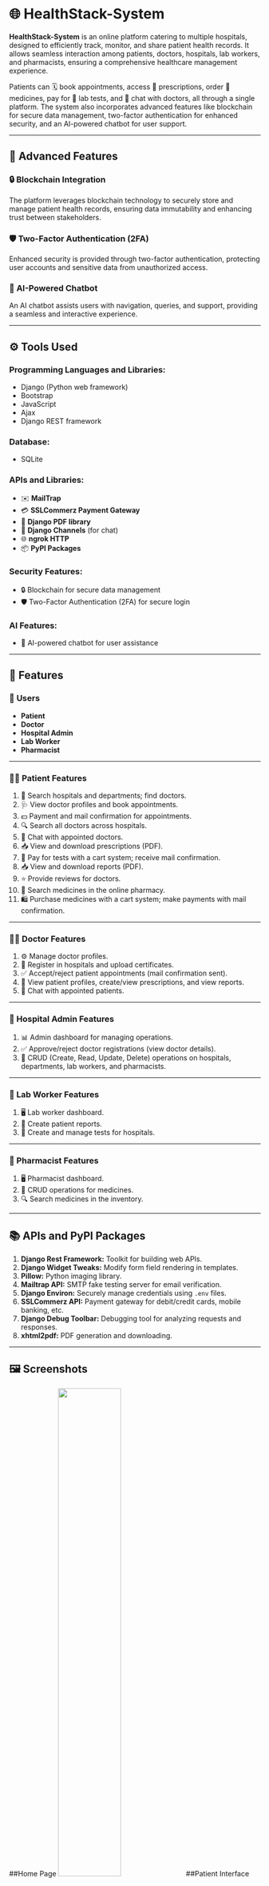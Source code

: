 # 🌐 **HealthStack-System**  

**HealthStack-System** is an online platform catering to multiple hospitals, designed to efficiently track, monitor, and share patient health records. It allows seamless interaction among patients, doctors, hospitals, lab workers, and pharmacists, ensuring a comprehensive healthcare management experience.  

Patients can 🗓️ book appointments, access 📄 prescriptions, order 🛒 medicines, pay for 🔬 lab tests, and 💬 chat with doctors, all through a single platform. The system also incorporates advanced features like blockchain for secure data management, two-factor authentication for enhanced security, and an AI-powered chatbot for user support.  

---

## 🚀 **Advanced Features**  

### 🔒 **Blockchain Integration**  
The platform leverages blockchain technology to securely store and manage patient health records, ensuring data immutability and enhancing trust between stakeholders.  

### 🛡️ **Two-Factor Authentication (2FA)**  
Enhanced security is provided through two-factor authentication, protecting user accounts and sensitive data from unauthorized access.  

### 🤖 **AI-Powered Chatbot**  
An AI chatbot assists users with navigation, queries, and support, providing a seamless and interactive experience.  

---

## ⚙️ **Tools Used**  

### **Programming Languages and Libraries:**  
- Django (Python web framework)  
- Bootstrap  
- JavaScript  
- Ajax  
- Django REST framework  

### **Database:**  
- SQLite  

### **APIs and Libraries:**  
- ✉️ **MailTrap**  
- 💳 **SSLCommerz Payment Gateway**  
- 📄 **Django PDF library**  
- 🔗 **Django Channels** (for chat)  
- 🌐 **ngrok HTTP**  
- 📦 **PyPI Packages**  

### **Security Features:**  
- 🔒 Blockchain for secure data management  
- 🛡️ Two-Factor Authentication (2FA) for secure login  

### **AI Features:**  
- 🤖 AI-powered chatbot for user assistance  

---

## 🌟 **Features**  

### 👥 **Users**  
- **Patient**  
- **Doctor**  
- **Hospital Admin**  
- **Lab Worker**  
- **Pharmacist**  

---

### **👩‍⚕️ Patient Features**  
1. 🏥 Search hospitals and departments; find doctors.  
2. 🩺 View doctor profiles and book appointments.  
3. 💵 Payment and mail confirmation for appointments.  
4. 🔍 Search all doctors across hospitals.  
5. 💬 Chat with appointed doctors.  
6. 📥 View and download prescriptions (PDF).  
7. 🛒 Pay for tests with a cart system; receive mail confirmation.  
8. 📥 View and download reports (PDF).  
9. ⭐ Provide reviews for doctors.  
10. 💊 Search medicines in the online pharmacy.  
11. 🛍️ Purchase medicines with a cart system; make payments with mail confirmation.  

---

### **👨‍⚕️ Doctor Features**  
1. ⚙️ Manage doctor profiles.  
2. 🏥 Register in hospitals and upload certificates.  
3. ✅ Accept/reject patient appointments (mail confirmation sent).  
4. 📂 View patient profiles, create/view prescriptions, and view reports.  
5. 💬 Chat with appointed patients.  

---

### **🏢 Hospital Admin Features**  
1. 📊 Admin dashboard for managing operations.  
2. ✅ Approve/reject doctor registrations (view doctor details).  
3. 🔧 CRUD (Create, Read, Update, Delete) operations on hospitals, departments, lab workers, and pharmacists.  

---

### **🧪 Lab Worker Features**  
1. 🖥️ Lab worker dashboard.  
2. 📝 Create patient reports.  
3. 🔬 Create and manage tests for hospitals.  

---

### **💊 Pharmacist Features**  
1. 🖥️ Pharmacist dashboard.  
2. 🔧 CRUD operations for medicines.  
3. 🔍 Search medicines in the inventory.  

---

## 📚 **APIs and PyPI Packages**  
1. **Django Rest Framework:** Toolkit for building web APIs.  
2. **Django Widget Tweaks:** Modify form field rendering in templates.  
3. **Pillow:** Python imaging library.  
4. **Mailtrap API:** SMTP fake testing server for email verification.  
5. **Django Environ:** Securely manage credentials using `.env` files.  
6. **SSLCommerz API:** Payment gateway for debit/credit cards, mobile banking, etc.  
7. **Django Debug Toolbar:** Debugging tool for analyzing requests and responses.  
8. **xhtml2pdf:** PDF generation and downloading.  

---

## 🖼️ **Screenshots**  

##Home Page
<img src="https://user-images.githubusercontent.com/64092765/191188204-39dc320f-ec0f-4634-a8db-4735fd89cec9.png" width="50%">
##Patient Interface
<img src="https://user-images.githubusercontent.com/64092765/191187372-0ea1bc75-aeee-4d2a-8624-27877d213753.png" width="50%">
##Doctor Interface
<img src="https://user-images.githubusercontent.com/64092765/191187476-aae75261-0298-4d13-bc19-d2db8918c1f6.png" width="50%">
##Hospital Admin Dashboard
<img src="https://user-images.githubusercontent.com/64092765/191187604-4985a19c-c292-47a9-a21b-befd03500dae.png" width="50%">

This feature-rich system empowers users with a secure and modern platform for managing healthcare services, integrating advanced technologies for an exceptional experience. 💡
